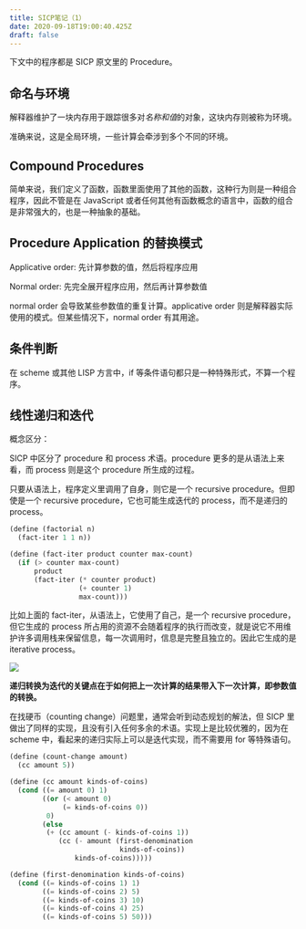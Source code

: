 ```yaml
---
title: SICP笔记（1）
date: 2020-09-18T19:00:40.425Z
draft: false
---
```

下文中的程序都是 SICP 原文里的 Procedure。

## 命名与环境

解释器维护了一块内存用于跟踪很多对*名称和值*的对象，这块内存则被称为环境。

准确来说，这是全局环境，一些计算会牵涉到多个不同的环境。

## Compound Procedures

简单来说，我们定义了函数，函数里面使用了其他的函数，这种行为则是一种组合程序，因此不管是在 JavaScript 或者任何其他有函数概念的语言中，函数的组合是非常强大的，也是一种抽象的基础。

## Procedure Application 的替换模式

Applicative order: 先计算参数的值，然后将程序应用

Normal order: 先完全展开程序应用，然后再计算参数值

normal order 会导致某些参数值的重复计算。applicative order 则是解释器实际使用的模式。但某些情况下，normal order 有其用途。

## 条件判断

在 scheme 或其他 LISP 方言中，if 等条件语句都只是一种特殊形式，不算一个程序。

## 线性递归和迭代

概念区分：

SICP 中区分了 procedure 和 process 术语。procedure 更多的是从语法上来看，而 process 则是这个 procedure 所生成的过程。

只要从语法上，程序定义里调用了自身，则它是一个 recursive procedure。但即使是一个 recursive procedure，它也可能生成迭代的 process，而不是递归的 process。

```scheme
(define (factorial n) 
  (fact-iter 1 1 n))

(define (fact-iter product counter max-count)
  (if (> counter max-count)
      product
      (fact-iter (* counter product)
                 (+ counter 1)
                 max-count)))
```

比如上面的 fact-iter，从语法上，它使用了自己，是一个 recursive procedure，但它生成的 process 所占用的资源不会随着程序的执行而改变，就是说它不用维护许多调用栈来保留信息，每一次调用时，信息是完整且独立的。因此它生成的是 iterative process。

![](/images/uploads/sicp-figure-1.4.svg)


**递归转换为迭代的关键点在于如何把上一次计算的结果带入下一次计算，即参数值的转换。**

在找硬币（counting change）问题里，通常会听到动态规划的解法，但 SICP 里做出了同样的实现，且没有引入任何多余的术语。实现上是比较优雅的，因为在 scheme 中，看起来的递归实际上可以是迭代实现，而不需要用 for 等特殊语句。

```scheme
(define (count-change amount)
  (cc amount 5))

(define (cc amount kinds-of-coins)
  (cond ((= amount 0) 1)
        ((or (< amount 0) 
             (= kinds-of-coins 0)) 
         0)
        (else 
         (+ (cc amount (- kinds-of-coins 1))
            (cc (- amount (first-denomination 
                           kinds-of-coins))
                kinds-of-coins)))))

(define (first-denomination kinds-of-coins)
  (cond ((= kinds-of-coins 1) 1)
        ((= kinds-of-coins 2) 5)
        ((= kinds-of-coins 3) 10)
        ((= kinds-of-coins 4) 25)
        ((= kinds-of-coins 5) 50)))
```